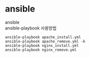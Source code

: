 # ansible
ansible  
ansible-playbook 사용방법  

```
ansible-playbook apache_install.yml 
ansible-playbook apache_remove.yml -k
ansible-playbook nginx_install.yml
ansible-playbook nginx_remove.yml
```